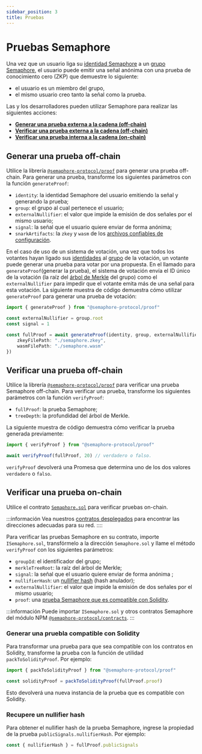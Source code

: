 ```yaml
---
sidebar_position: 3
title: Pruebas
---
```


# Pruebas Semaphore

Una vez que un usuario liga su [identidad Semaphore](/docs/glossary#semaphore-identity) a un [grupo Semaphore](/docs/glossary#semaphore-group), el usuario puede emitir una señal anónima con una prueba de conocimiento cero (ZKP) que demuestre lo siguiente:

-   el usuario es un miembro del grupo,
-   el mismo usuario creo tanto la señal como la prueba.

Las y los desarrolladores pueden utilizar Semaphore para realizar las siguientes acciones:

-   [**Generar una prueba externa a la cadena (off-chain)**](#generate-a-proof-off-chain)
-   [**Verificar una prueba externa a la cadena (off-chain)**](#verify-a-proof-off-chain)
-   [**Verificar una prueba interna a la cadena (on-chain)**](#verify-a-proof-on-chain)

## Generar una prueba off-chain

Utilice la librería [`@semaphore-protocol/proof`](https://github.com/semaphore-protocol/semaphore/tree/main/packages/proof) para generar una prueba off-chain.
Para generar una prueba, transforme los siguientes parámetros con la función `generateProof`:

-   `identity`: la identidad Semaphore del usuario emitiendo la señal y generando la prueba;
-   `group`: el grupo al cual pertenece el usuario;
-   `externalNullifier`: el valor que impide la emisión de dos señales por el mismo usuario;
-   `signal`: la señal que el usuario quiere enviar de forma anónima;
-   `snarkArtifacts`: la `zkey` y `wasm` de los [archivos confiables de configuración](/docs/glossary/#trusted-setup-files).

En el caso de uso de un sistema de votación, una vez que todos los votantes hayan ligado sus [identidades](/docs/guides/identities#create-an-identity) al [grupo](/docs/guides/groups) de la votación,
un votante puede generar una prueba para votar por una propuesta.
En el llamado para `generateProof`(generar la prueba), el sistema de votación envía el ID único de la votación (la raíz del [árbol de Merkle](/docs/glossary/#merkle-tree/) del grupo) como el 
`externalNullifier` para impedir que el votante emita más de una señal para esta votación.
La siguiente muestra de código demuestra cómo utilizar `generateProof` para generar una prueba de votación:

```ts
import { generateProof } from "@semaphore-protocol/proof"

const externalNullifier = group.root
const signal = 1

const fullProof = await generateProof(identity, group, externalNullifier, signal, {
    zkeyFilePath: "./semaphore.zkey",
    wasmFilePath: "./semaphore.wasm"
})
```

## Verificar una prueba off-chain

Utilice la librería [`@semaphore-protocol/proof`](https://github.com/semaphore-protocol/semaphore/tree/main/packages/proof) para verificar una prueba Semaphore off-chain.
Para verificar una prueba, transforme los siguientes parámetros con la función `verifyProof`:

-   `fullProof`: la prueba Semaphore;
-   `treeDepth`: la profundidad del árbol de Merkle.

La siguiente muestra de código demuestra cómo verificar la prueba generada previamente:

```ts
import { verifyProof } from "@semaphore-protocol/proof"

await verifyProof(fullProof, 20) // verdadero o falso.
```

`verifyProof` devolverá una Promesa que determina uno de los dos valores `verdadero` o `falso`.

## Verificar una prueba on-chain

Utilice el contrato [`Semaphore.sol`](/docs/technical-reference/contracts#semaphoresol) para verificar pruebas on-chain.

:::información
Vea nuestros [contratos desplegados](/docs/deployed-contracts) para encontrar las direcciones adecuadas para su red.
::::

Para verificar las pruebas Semaphore en su contrato, importe `ISemaphore.sol`, transfórmelo a la dirección `Semaphore.sol` y llame el método `verifyProof` con los siguientes parámetros:

-   `groupId`: el identificador del grupo;
-   `merkleTreeRoot`: la raíz del árbol de Merkle;
-   `signal`: la señal que el usuario quiere enviar de forma anónima ;
-   `nullifierHash`: un [nullifier hash](#retrieve-a-nullifier-hash) (hash anulador);
-   `externalNullifier`: el valor que impide la emisión de dos señales por el mismo usuario;
-   `proof`: una [prueba Semaphore que es compatible con Solidity](#generate-a-solidity-compatible-proof).

:::información
Puede importar `ISemaphore.sol` y otros contratos Semaphore del módulo NPM [`@semaphore-protocol/contracts`](https://github.com/semaphore-protocol/semaphore/tree/main/packages/contracts).
:::

### Generar una pruebla compatible con Solidity

Para transformar una prueba para que sea compatible con los contratos en Solidity, transforme la prueba con la función de utilidad `packToSolidityProof`. Por ejemplo:

```ts
import { packToSolidityProof } from "@semaphore-protocol/proof"

const solidityProof = packToSolidityProof(fullProof.proof)
```

Esto devolverá una nueva instancia de la prueba que es compatible con Solidity. 

### Recupere un nullifier hash

Para obtener el nullifier hash de la prueba Semaphore, ingrese la propiedad de la prueba `publicSignals.nullifierHash`. Por ejemplo:

```ts
const { nullifierHash } = fullProof.publicSignals
```
